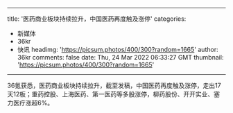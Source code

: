 
---
title: '医药商业板块持续拉升，中国医药再度触及涨停'
categories: 
 - 新媒体
 - 36kr
 - 快讯
headimg: 'https://picsum.photos/400/300?random=1665'
author: 36kr
comments: false
date: Thu, 24 Mar 2022 06:33:27 GMT
thumbnail: 'https://picsum.photos/400/300?random=1665'
---

<div>   
36氪获悉，医药商业板块持续拉升，截至发稿，中国医药再度触及涨停，走出17天12板；重药控股、上海医药、第一医药等多股涨停，柳药股份、开开实业、塞力医疗涨超6%。  
</div>
            